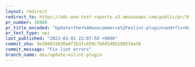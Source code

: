 ```yaml
---
layout: redirect
redirect_to: https://a8c-woo-test-reports.s3.amazonaws.com/public/pr/36988/api/index.html
pr_number: 36988
pr_title_encoded: "Update+the+%40woocommerce%2Feslint-plugin+and+fix+bugs"
pr_test_type: api
last_published: "2023-03-01 22:07:58 +0000"
commit_sha: 9e308024830a4f1b3fc659c766d5d8b198534a58
commit_message: "Fix lint errors"
branch_name: dev/update-eslint-plugin
---
```

